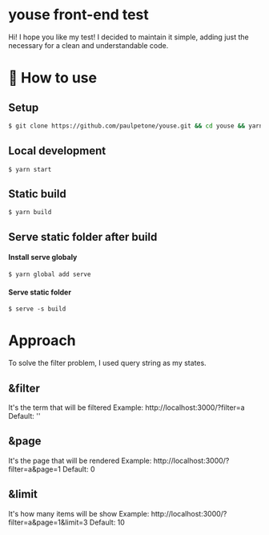 # youse front-end test

Hi! I hope you like my test!
I decided to maintain it simple, adding just the necessary for a clean and understandable code.

# 🧶 How to use

## Setup

```sh
$ git clone https://github.com/paulpetone/youse.git && cd youse && yarn
```

## Local development

`$ yarn start`

## Static build

`$ yarn build`

## Serve static folder after build

#### Install serve globaly

`$ yarn global add serve`

#### Serve static folder

`$ serve -s build`

# Approach

To solve the filter problem, I used query string as my states.

## &filter

It's the term that will be filtered
Example: http://localhost:3000/?filter=a
Default: ''

## &page

It's the page that will be rendered
Example: http://localhost:3000/?filter=a&page=1
Default: 0

## &limit

It's how many items will be show
Example: http://localhost:3000/?filter=a&page=1&limit=3
Default: 10
